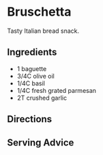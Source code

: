 # Bruschetta

Tasty Italian bread snack.

## Ingredients

* 1 baguette
* 3/4C olive oil
* 1/4C basil
* 1/4C fresh grated parmesan
* 2T crushed garlic

## Directions


## Serving Advice

